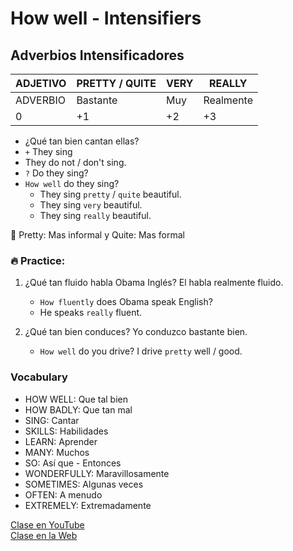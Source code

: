 # How well - Intensifiers

## Adverbios Intensificadores

|ADJETIVO  |PRETTY / QUITE  |VERY |REALLY    |
|-         |               -|    -|         -|
|ADVERBIO  |Bastante        |Muy  |Realmente |
|0         |+1              |+2	  |+3        |

- ¿Qué tan bien cantan ellas?
- `+` They sing
- They do not / don't sing.
- `?` Do they sing?
- `How well` do they sing?
	- They sing `pretty` / `quite` beautiful.
	- They sing `very` beautiful.
	- They sing `really` beautiful.

📌 Pretty: Mas informal y Quite: Mas formal 

### 🔥 Practice:

1. ¿Qué tan fluido habla Obama Inglés? El habla realmente fluido.
	- `How fluently` does Obama speak English?
	- He speaks `really` fluent.

2. ¿Qué tan bien conduces? Yo conduzco bastante bien.
	- `How well` do you drive? I drive `pretty` well / good.


### Vocabulary
- HOW WELL: Que tal bien      
- HOW BADLY: Que tan mal        
- SING: Cantar     
- SKILLS: Habilidades     
- LEARN: Aprender    
- MANY: Muchos     
- SO: Así que - Entonces     
- WONDERFULLY: Maravillosamente      
- SOMETIMES: Algunas veces     
- OFTEN: A menudo     
- EXTREMELY: Extremadamente     


[Clase en YouTube](https://www.youtube.com/watch?v=uZdGDUdNf0Y&list=PLgrNDDl9MxYmUmf19zPiljdg8FKIRmP78&index=26)  
[Clase en la Web](https://www.pacho8a.com/ingl%C3%A9s/curso-ingl%C3%A9s-nivel-b%C3%A1sico/lecci%C3%B3n-22/)